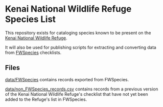 # Kenai National Wildlife Refuge Species List

This repository exists for cataloging species known to be present on the [Kenai National Wildlife Refuge](https://www.fws.gov/refuge/kenai/ "Kenai National Wildlife Refuge"). 

It will also be used for publishing scripts for extracting and converting data from [FWSpecies](https://ecos.fws.gov/ServCat/DownloadFile/163859 "FWSpecies User Guide Version 2.0") checklists.

## Files

[data/FWSpecies](data/FWSpecies) contains records exported from FWSpecies.

[data/non_FWSpecies_records.csv](data/non_FWSpecies_records.csv) contains records from a previous version of the Kenai National Wildlife Refuge's checklist that have not yet been added to the Refuge's list in FWSpecies.